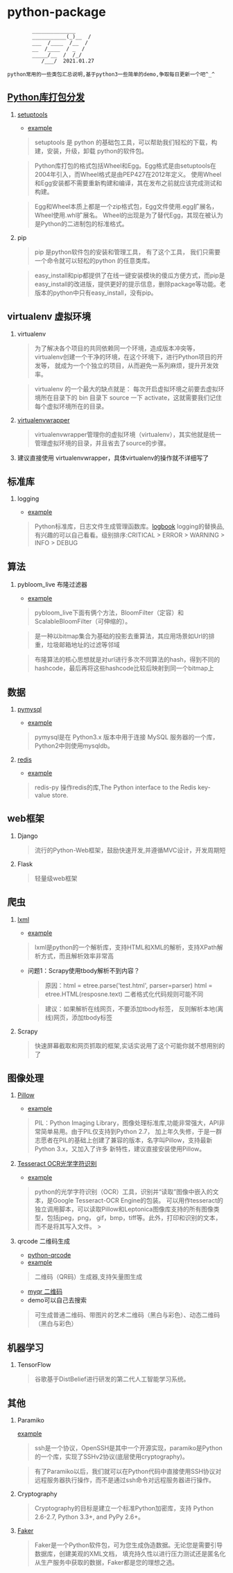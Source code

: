 # python-package
            ______________
            ___________(_)__  /
            ___  /____  /__  / 
            __  /____  / _  /  
            _____/__  /  /_/   
               /___/  2021.01.27
     
    python常用的一些类包汇总说明,基于python3一些简单的demo,争取每日更新一个吧^_^

## [Python库打包分发](./example/setuptools/README.md)
    
1. [setuptools](https://github.com/pypa/setuptools)
    
    - [example](./example/setuptools/)
    
    > setuptools 是 python 的基础包工具，可以帮助我们轻松的下载，构建，安装，升级，卸载 python的软件包。
    
    > Python库打包的格式包括Wheel和Egg。Egg格式是由setuptools在2004年引入，而Wheel格式是由PEP427在2012年定义。
    使用Wheel和Egg安装都不需要重新构建和编译，其在发布之前就应该完成测试和构建。
    
    > Egg和Wheel本质上都是一个zip格式包，Egg文件使用.egg扩展名，Wheel使用.whl扩展名。
    Wheel的出现是为了替代Egg，其现在被认为是Python的二进制包的标准格式。
    
2. pip

    > pip 是python软件包的安装和管理工具， 有了这个工具， 我们只需要一个命令就可以轻松的python 的任意类库。    

    > easy_install和pip都提供了在线一键安装模块的傻瓜方便方式，而pip是easy_install的改进版，提供更好的提示信息，删除package等功能。老版本的python中只有easy_install，没有pip。


## virtualenv 虚拟环境

1. virtualenv 
    
    > 为了解决各个项目的共同依赖同一个环境，造成版本冲突等，virtualenv创建一个干净的环境，在这个环境下，进行Python项目的开发等，
      就成为一个个独立的项目，从而避免一系列麻烦，提升开发效率。
    
    > virtualenv 的一个最大的缺点就是：
      每次开启虚拟环境之前要去虚拟环境所在目录下的 bin 目录下 source 一下 activate，这就需要我们记住每个虚拟环境所在的目录。

2. [virtualenvwrapper](./example/virtualenv/README.md)

    > virtualenvwrapper管理你的虚拟环境（virtualenv），其实他就是统一管理虚拟环境的目录，并且省去了source的步骤。
    
3. 建议直接使用 virtualenvwrapper，具体virtualenv的操作就不详细写了

## 标准库

1. logging
    
    - [example](./example/logging/)

    > Python标准库，日志文件生成管理函数库。[logbook](https://github.com/getlogbook/logbook) logging的替换品,
    有兴趣的可以自己看看。级别排序:CRITICAL > ERROR > WARNING > INFO > DEBUG

## 算法
1. pybloom_live 布隆过滤器
    
    - [example](./example/pybloom_live/)

    > pybloom_live下面有俩个方法，BloomFilter（定容）和ScalableBloomFilter（可伸缩的）。
     
    > 是一种以bitmap集合为基础的投影去重算法，其应用场景如Url的排重，垃圾邮箱地址的过滤等邻域

    > 布隆算法的核心思想就是对url进行多次不同算法的hash，得到不同的hashcode，最后再将这些hashcode比较后映射到同一个bitmap上

## 数据

1. [pymysql](https://github.com/PyMySQL/PyMySQL)
    
    - [example](./example/pymysql/)

    > pymysql是在 Python3.x 版本中用于连接 MySQL 服务器的一个库，Python2中则使用mysqldb。

2. [redis](https://github.com/WoLpH/redis-py)
    
    - [example](./example/redis/)

    > redis-py 操作redis的库,The Python interface to the Redis key-value store. 

## web框架

1. Django

    > 流行的Python-Web框架，鼓励快速开发,并遵循MVC设计，开发周期短

2. Flask

    > 轻量级web框架

## 爬虫

1. [lxml](https://github.com/lxml/lxml)

    - [example](./example/lxml/)

    > lxml是python的一个解析库，支持HTML和XML的解析，支持XPath解析方式，而且解析效率非常高
    
    - 问题1：Scrapy使用tbody解析不到内容？
        > 原因：html = etree.parse('test.html', parser=parser)
            html = etree.HTML(resposne.text) 二者格式化代码规则可能不同
        
        >建议：如果解析在线网页，不要添加tbody标签，
            反则解析本地(离线)网页，添加tbody标签
    
2. Scrapy

    > 快速屏幕截取和网页抓取的框架,实话实说用了这个可能你就不想用别的了

## 图像处理

1. [Pillow](https://github.com/python-pillow/Pillow)

    - [example](./example/pillow/)

    > PIL：Python Imaging Library，图像处理标准库,功能非常强大，API非常简单易用。由于PIL仅支持到Python 2.7，
    加上年久失修，于是一群志愿者在PIL的基础上创建了兼容的版本，名字叫Pillow，支持最新Python 3.x，又加入了许多
    新特性，建议直接安装使用Pillow。

2. [Tesseract OCR光学字符识别](https://github.com/madmaze/pytesseract)

    - [example](./example/tesseract/)

    > python的光学字符识别（OCR）工具，识别并“读取”图像中嵌入的文本，是Google Tesseract-OCR Engine的包装。
    可以用作tesseract的独立调用脚本，可以读取Pillow和Leptonica图像库支持的所有图像类型，包括jpeg，png，
    gif，bmp，tiff等。此外，打印和识别的文本，而不是将其写入文件。                                                                                                        >

3. qrcode 二维码生成

    - [python-qrcode](https://github.com/lincolnloop/python-qrcode)
    - [example](./example/qrcode/)
    > 二维码（QR码）生成器,支持矢量图生成

    - [myqr 二维码](https://github.com/sylnsfar/qrcode)
    - demo可以自己去搜索
    > 可生成普通二维码、带图片的艺术二维码（黑白与彩色）、动态二维码（黑白与彩色）
                                                                                                

## 机器学习

1. TensorFlow

    > 谷歌基于DistBelief进行研发的第二代人工智能学习系统。

## 其他

1. Paramiko 

    [example](./example/paramiko/)

    > ssh是一个协议，OpenSSH是其中一个开源实现，paramiko是Python的一个库，实现了SSHv2协议(底层使用cryptography)。
    
    > 有了Paramiko以后，我们就可以在Python代码中直接使用SSH协议对远程服务器执行操作，而不是通过ssh命令对远程服务器进行操作。
    
2. Cryptography
    
    > Cryptography的目标是建立一个标准Python加密库，支持 Python 2.6-2.7, Python 3.3+, and PyPy 2.6+。
  
3. [Faker](https://github.com/joke2k/faker)
    
    > Faker是一个Python软件包，可为您生成伪造数据。无论您是需要引导数据库，创建美观的XML文档，
      填充持久性以进行压力测试还是匿名化从生产服务中获取的数据，Faker都是您的理想之选。                                                                                                   